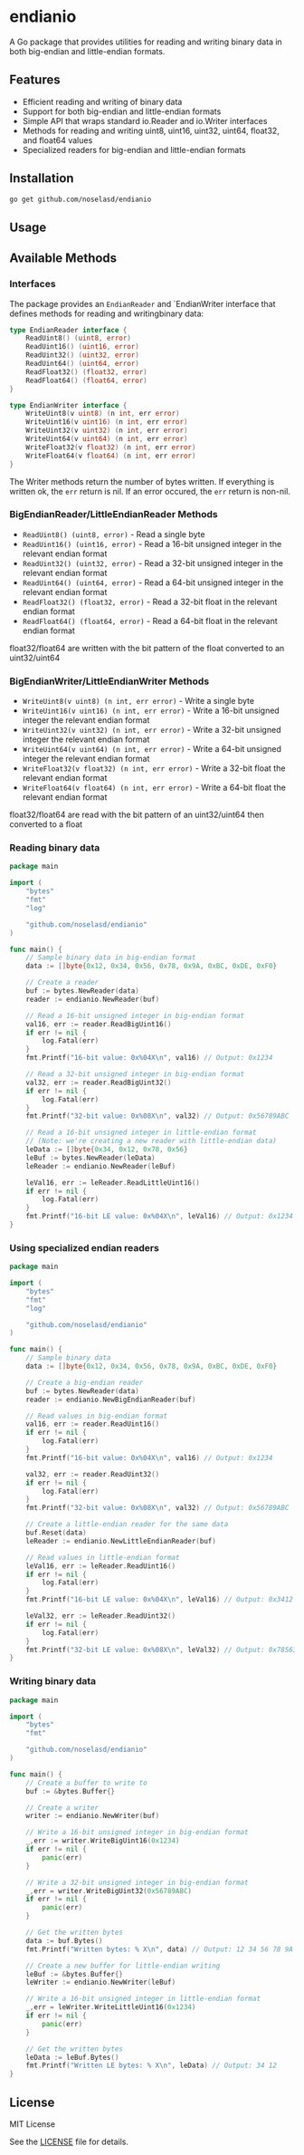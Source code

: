 # endianio

A Go package that provides utilities for reading and writing binary data in both big-endian and little-endian formats.

## Features

- Efficient reading and writing of binary data
- Support for both big-endian and little-endian formats
- Simple API that wraps standard io.Reader and io.Writer interfaces
- Methods for reading and writing uint8, uint16, uint32, uint64, float32, and float64 values
- Specialized readers for big-endian and little-endian formats

## Installation

```bash
go get github.com/noselasd/endianio
```

## Usage

## Available Methods

### Interfaces

The package provides an `EndianReader` and `EndianWriter interface that defines methods for reading
and writingbinary data:

```go
type EndianReader interface {
    ReadUint8() (uint8, error)
    ReadUint16() (uint16, error)
    ReadUint32() (uint32, error)
    ReadUint64() (uint64, error)
    ReadFloat32() (float32, error)
    ReadFloat64() (float64, error)
}

type EndianWriter interface {
	WriteUint8(v uint8) (n int, err error)
	WriteUint16(v uint16) (n int, err error)
	WriteUint32(v uint32) (n int, err error)
	WriteUint64(v uint64) (n int, err error)
	WriteFloat32(v float32) (n int, err error)
	WriteFloat64(v float64) (n int, err error)
}
```
The Writer methods return the number of bytes written. If everything is written ok, the `err` return is
nil. If an error occured, the `err` return is non-nil.

### BigEndianReader/LittleEndianReader Methods

- `ReadUint8() (uint8, error)` - Read a single byte
- `ReadUint16() (uint16, error)` - Read a 16-bit unsigned integer in the relevant endian format
- `ReadUint32() (uint32, error)` - Read a 32-bit unsigned integer in the relevant endian format
- `ReadUint64() (uint64, error)` - Read a 64-bit unsigned integer in the relevant endian format
- `ReadFloat32() (float32, error)` - Read a 32-bit float in the relevant endian format
- `ReadFloat64() (float64, error)` - Read a 64-bit float in the relevant endian format

float32/float64 are written with the bit pattern of the float converted to an uint32/uint64

### BigEndianWriter/LittleEndianWriter Methods

- `WriteUint8(v uint8) (n int, err error)` - Write a single byte
- `WriteUint16(v uint16) (n int, err error)` - Write a 16-bit unsigned integer the relevant endian format
- `WriteUint32(v uint32) (n int, err error)` - Write a 32-bit unsigned integer the relevant endian format
- `WriteUint64(v uint64) (n int, err error)` - Write a 64-bit unsigned integer the relevant endian format
- `WriteFloat32(v float32) (n int, err error)` - Write a 32-bit float the relevant endian format
- `WriteFloat64(v float64) (n int, err error)` - Write a 64-bit float the relevant endian format

float32/float64 are read with the bit pattern of an uint32/uint64 then converted to a float

### Reading binary data

```go
package main

import (
    "bytes"
    "fmt"
    "log"

    "github.com/noselasd/endianio"
)

func main() {
    // Sample binary data in big-endian format
    data := []byte{0x12, 0x34, 0x56, 0x78, 0x9A, 0xBC, 0xDE, 0xF0}

    // Create a reader
    buf := bytes.NewReader(data)
    reader := endianio.NewReader(buf)

    // Read a 16-bit unsigned integer in big-endian format
    val16, err := reader.ReadBigUint16()
    if err != nil {
        log.Fatal(err)
    }
    fmt.Printf("16-bit value: 0x%04X\n", val16) // Output: 0x1234

    // Read a 32-bit unsigned integer in big-endian format
    val32, err := reader.ReadBigUint32()
    if err != nil {
        log.Fatal(err)
    }
    fmt.Printf("32-bit value: 0x%08X\n", val32) // Output: 0x56789ABC

    // Read a 16-bit unsigned integer in little-endian format
    // (Note: we're creating a new reader with little-endian data)
    leData := []byte{0x34, 0x12, 0x78, 0x56}
    leBuf := bytes.NewReader(leData)
    leReader := endianio.NewReader(leBuf)

    leVal16, err := leReader.ReadLittleUint16()
    if err != nil {
        log.Fatal(err)
    }
    fmt.Printf("16-bit LE value: 0x%04X\n", leVal16) // Output: 0x1234
}
```

### Using specialized endian readers

```go
package main

import (
    "bytes"
    "fmt"
    "log"

    "github.com/noselasd/endianio"
)

func main() {
    // Sample binary data
    data := []byte{0x12, 0x34, 0x56, 0x78, 0x9A, 0xBC, 0xDE, 0xF0}

    // Create a big-endian reader
    buf := bytes.NewReader(data)
    reader := endianio.NewBigEndianReader(buf)

    // Read values in big-endian format
    val16, err := reader.ReadUint16()
    if err != nil {
        log.Fatal(err)
    }
    fmt.Printf("16-bit value: 0x%04X\n", val16) // Output: 0x1234

    val32, err := reader.ReadUint32()
    if err != nil {
        log.Fatal(err)
    }
    fmt.Printf("32-bit value: 0x%08X\n", val32) // Output: 0x56789ABC

    // Create a little-endian reader for the same data
    buf.Reset(data)
    leReader := endianio.NewLittleEndianReader(buf)

    // Read values in little-endian format
    leVal16, err := leReader.ReadUint16()
    if err != nil {
        log.Fatal(err)
    }
    fmt.Printf("16-bit LE value: 0x%04X\n", leVal16) // Output: 0x3412

    leVal32, err := leReader.ReadUint32()
    if err != nil {
        log.Fatal(err)
    }
    fmt.Printf("32-bit LE value: 0x%08X\n", leVal32) // Output: 0x78563412
}
```

### Writing binary data

```go
package main

import (
    "bytes"
    "fmt"

    "github.com/noselasd/endianio"
)

func main() {
    // Create a buffer to write to
    buf := &bytes.Buffer{}

    // Create a writer
    writer := endianio.NewWriter(buf)

    // Write a 16-bit unsigned integer in big-endian format
    _,err := writer.WriteBigUint16(0x1234)
    if err != nil {
        panic(err)
    }

    // Write a 32-bit unsigned integer in big-endian format
    _,err = writer.WriteBigUint32(0x56789ABC)
    if err != nil {
        panic(err)
    }

    // Get the written bytes
    data := buf.Bytes()
    fmt.Printf("Written bytes: % X\n", data) // Output: 12 34 56 78 9A BC

    // Create a new buffer for little-endian writing
    leBuf := &bytes.Buffer{}
    leWriter := endianio.NewWriter(leBuf)

    // Write a 16-bit unsigned integer in little-endian format
    _,err = leWriter.WriteLittleUint16(0x1234)
    if err != nil {
        panic(err)
    }

    // Get the written bytes
    leData := leBuf.Bytes()
    fmt.Printf("Written LE bytes: % X\n", leData) // Output: 34 12
}
```



## License

MIT License

See the [LICENSE](LICENSE) file for details.
